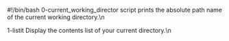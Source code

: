 #!/bin/bash
0-current_working_director script
 prints the absolute path name of the current working directory.\n

1-listit
Display the contents list of your current directory.\n
